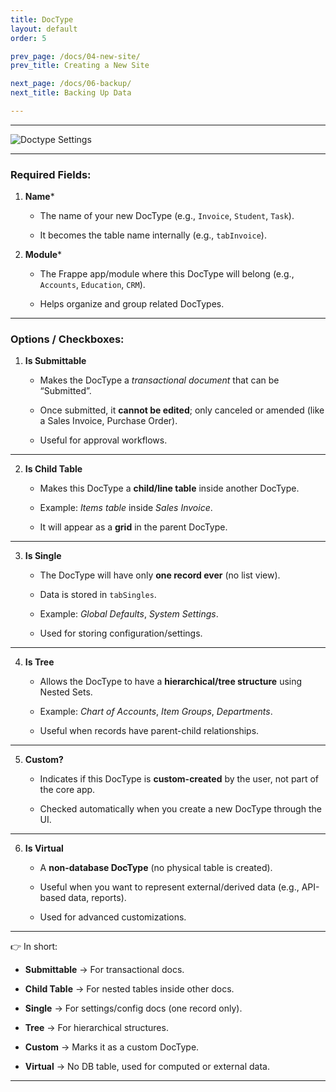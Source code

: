 ```yaml
---
title: DocType
layout: default
order: 5

prev_page: /docs/04-new-site/
prev_title: Creating a New Site

next_page: /docs/06-backup/
next_title: Backing Up Data

---
```



----------
![Doctype Settings](/assets/images/doctype-settings.png "DocType Page When Clicked Naming Section in Doctype Customization Page ")

----------

### Required Fields:

1.  **Name***

    -   The name of your new DocType (e.g., `Invoice`, `Student`, `Task`).

    -   It becomes the table name internally (e.g., `tabInvoice`).

2.  **Module***

    -   The Frappe app/module where this DocType will belong (e.g., `Accounts`, `Education`, `CRM`).

    -   Helps organize and group related DocTypes.


----------

### Options / Checkboxes:

1.  **Is Submittable**

    -   Makes the DocType a _transactional document_ that can be “Submitted”.

    -   Once submitted, it **cannot be edited**; only canceled or amended (like a Sales Invoice, Purchase Order).

    -   Useful for approval workflows.


----------

2.  **Is Child Table**

    -   Makes this DocType a **child/line table** inside another DocType.

    -   Example: _Items table_ inside _Sales Invoice_.

    -   It will appear as a **grid** in the parent DocType.


----------

3.  **Is Single**

    -   The DocType will have only **one record ever** (no list view).

    -   Data is stored in `tabSingles`.

    -   Example: _Global Defaults_, _System Settings_.

    -   Used for storing configuration/settings.


----------

4.  **Is Tree**

    -   Allows the DocType to have a **hierarchical/tree structure** using Nested Sets.

    -   Example: _Chart of Accounts_, _Item Groups_, _Departments_.

    -   Useful when records have parent-child relationships.


----------

5.  **Custom?**

    -   Indicates if this DocType is **custom-created** by the user, not part of the core app.

    -   Checked automatically when you create a new DocType through the UI.


----------

6.  **Is Virtual**

    -   A **non-database DocType** (no physical table is created).

    -   Useful when you want to represent external/derived data (e.g., API-based data, reports).

    -   Used for advanced customizations.


----------

👉 In short:

-   **Submittable** → For transactional docs.

-   **Child Table** → For nested tables inside other docs.

-   **Single** → For settings/config docs (one record only).

-   **Tree** → For hierarchical structures.

-   **Custom** → Marks it as a custom DocType.

-   **Virtual** → No DB table, used for computed or external data.


----------
